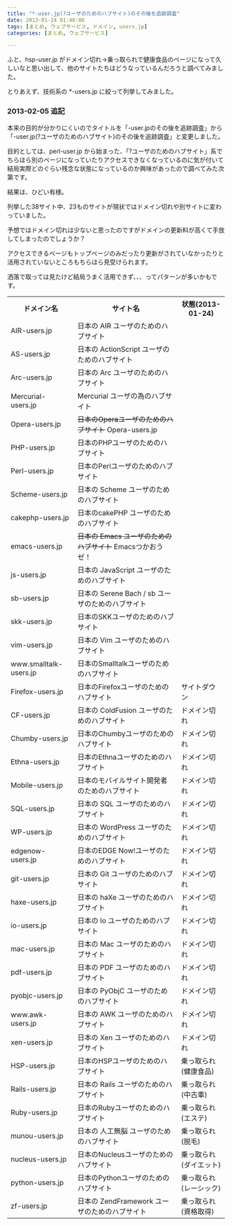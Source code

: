 ```yaml
---
title: "*-user.jp(?ユーザのためのハブサイト)のその後を追跡調査"
date: 2013-01-24 01:48:00
tags: [まとめ, ウェブサービス, ドメイン, users.jp]
categories: [まとめ, ウェブサービス]

---
```


ふと、hsp-user.jp がドメイン切れ→乗っ取られで健康食品のページになって久しいなと思い出して、他のサイトたちはどうなっているんだろうと調べてみました。

とりあえず、技術系の *-users.jp に絞って列挙してみました。

### 2013-02-05 追記

本来の目的が分かりにくいのでタイトルを「-user.jpのその後を追跡調査」から「-user.jp(?ユーザのためのハブサイト)のその後を追跡調査」と変更しました。

目的としては、perl-user.jp から始まった、「?ユーザのためのハブサイト」系でちらほら別のページになっていたりアクセスできなくなっているのに気が付いて結局実際どのぐらい残念な状態になっているのか興味があったので調べてみた次第です。

結果は、ひどい有様。

列挙した38サイト中、23ものサイトが現状ではドメイン切れや別サイトに変わっていました。

予想ではドメイン切れは少ないと思ったのですがドメインの更新料が高くて手放してしまったのでしょうか？

アクセスできるページもトップページのみだったり更新がされていなかったりと活用されていないところもちらほら見受けられます。

洒落で取っては見たけど結局うまく活用できず、、、ってパターンが多いかもです。

<table></tr>
<th>
ドメイン名
</th>
<th>
サイト名
</th>
<th>
状態(2013-01-24)
</th></tr> </tr>
<td>
AIR-users.jp
</td>
<td>
日本の AIR ユーザのためのハブサイト
</td>
<td>
</td></tr> </tr>
<td>
AS-users.jp
</td>
<td>
日本の ActionScript ユーザのためのハブサイト
</td>
<td>
</td></tr> </tr>
<td>
Arc-users.jp
</td>
<td>
日本の Arc ユーザのためのハブサイト
</td>
<td>
</td></tr> </tr>
<td>
Mercurial-users.jp
</td>
<td>
Mercurial ユーザの為のハブサイト
</td>
<td>
</td></tr> </tr>
<td>
Opera-users.jp
</td>
<td>
<del>日本のOperaユーザのためのハブサイト</del> Opera-users.jp
</td>
<td>
</td></tr> </tr>
<td>
PHP-users.jp
</td>
<td>
日本のPHPユーザのためのハブサイト
</td>
<td>
</td></tr> </tr>
<td>
Perl-users.jp
</td>
<td>
日本のPerlユーザのためのハブサイト
</td>
<td>
</td></tr> </tr>
<td>
Scheme-users.jp
</td>
<td>
日本の Scheme ユーザのためのハブサイト
</td>
<td>
</td></tr> </tr>
<td>
cakephp-users.jp
</td>
<td>
日本のcakePHP ユーザのためのハブサイト
</td>
<td>
</td></tr> </tr>
<td>
emacs-users.jp
</td>
<td>
<del>日本の Emacs ユーザのためのハブサイト</del> Emacsつかおうゼ！
</td>
<td>
</td></tr> </tr>
<td>
js-users.jp
</td>
<td>
日本の JavaScript ユーザのためのハブサイト
</td>
<td>
</td></tr> </tr>
<td>
sb-users.jp
</td>
<td>
日本の Serene Bach / sb ユーザのためのハブサイト
</td>
<td>
</td></tr> </tr>
<td>
skk-users.jp
</td>
<td>
日本のSKKユーザのためのハブサイト
</td>
<td>
</td></tr> </tr>
<td>
vim-users.jp
</td>
<td>
日本の Vim ユーザのためのハブサイト
</td>
<td>
</td></tr> </tr>
<td>
www.smalltalk-users.jp
</td>
<td>
日本のSmalltalkユーザのためのハブサイト
</td>
<td>
</td></tr> </tr>
<td>
Firefox-users.jp
</td>
<td>
日本のFirefoxユーザのためのハブサイト
</td>
<td>
サイトダウン
</td></tr> </tr>
<td>
CF-users.jp
</td>
<td>
日本の ColdFusion ユーザのためのハブサイト
</td>
<td>
ドメイン切れ
</td></tr> </tr>
<td>
Chumby-users.jp
</td>
<td>
日本のChumbyユーザのためのハブサイト
</td>
<td>
ドメイン切れ
</td></tr> </tr>
<td>
Ethna-users.jp
</td>
<td>
日本のEthnaユーザのためのハブサイト
</td>
<td>
ドメイン切れ
</td></tr> </tr>
<td>
Mobile-users.jp
</td>
<td>
日本のモバイルサイト開発者のためのハブサイト
</td>
<td>
ドメイン切れ
</td></tr> </tr>
<td>
SQL-users.jp
</td>
<td>
日本の SQL ユーザのためのハブサイト
</td>
<td>
ドメイン切れ
</td></tr> </tr>
<td>
WP-users.jp
</td>
<td>
日本の WordPress ユーザのためのハブサイト
</td>
<td>
ドメイン切れ
</td></tr> </tr>
<td>
edgenow-users.jp
</td>
<td>
日本のEDGE Now!ユーザのためのハブサイト
</td>
<td>
ドメイン切れ
</td></tr> </tr>
<td>
git-users.jp
</td>
<td>
日本の Git ユーザのためのハブサイト
</td>
<td>
ドメイン切れ
</td></tr> </tr>
<td>
haxe-users.jp
</td>
<td>
日本の haXe ユーザのためのハブサイト
</td>
<td>
ドメイン切れ
</td></tr> </tr>
<td>
io-users.jp
</td>
<td>
日本の Io ユーザのためのハブサイト
</td>
<td>
ドメイン切れ
</td></tr> </tr>
<td>
mac-users.jp
</td>
<td>
日本の Mac ユーザのためのハブサイト
</td>
<td>
ドメイン切れ
</td></tr> </tr>
<td>
pdf-users.jp
</td>
<td>
日本の PDF ユーザのためのハブサイト
</td>
<td>
ドメイン切れ
</td></tr> </tr>
<td>
pyobjc-users.jp
</td>
<td>
日本の PyObjC ユーザのためのハブサイト
</td>
<td>
ドメイン切れ
</td></tr> </tr>
<td>
www.awk-users.jp
</td>
<td>
日本の AWK ユーザのためのハブサイト
</td>
<td>
ドメイン切れ
</td></tr> </tr>
<td>
xen-users.jp
</td>
<td>
日本の Xen ユーザのためのハブサイト
</td>
<td>
ドメイン切れ
</td></tr> </tr>
<td>
HSP-users.jp
</td>
<td>
日本のHSPユーザのためのハブサイト
</td>
<td>
乗っ取られ(健康食品)
</td></tr> </tr>
<td>
Rails-users.jp
</td>
<td>
日本の Rails ユーザのためのハブサイト
</td>
<td>
乗っ取られ(中古車)
</td></tr> </tr>
<td>
Ruby-users.jp
</td>
<td>
日本のRubyユーザのためのハブサイト
</td>
<td>
乗っ取られ(エステ)
</td></tr> </tr>
<td>
munou-users.jp
</td>
<td>
日本の 人工無脳 ユーザのためのハブサイト
</td>
<td>
乗っ取られ(脱毛)
</td></tr> </tr>
<td>
nucleus-users.jp
</td>
<td>
日本のNucleusユーザのためのハブサイト
</td>
<td>
乗っ取られ(ダイエット)
</td></tr> </tr>
<td>
python-users.jp
</td>
<td>
日本のPythonユーザのためのハブサイト
</td>
<td>
乗っ取られ(レーシック)
</td></tr> </tr>
<td>
zf-users.jp
</td>
<td>
日本の ZendFramework ユーザのためのハブサイト
</td>
<td>
乗っ取られ(資格取得)
</td></tr>
</table>
